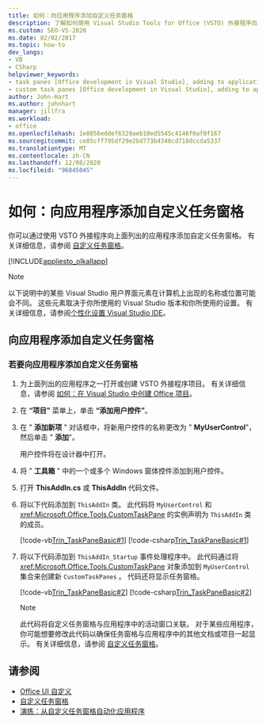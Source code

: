 ```yaml
---
title: 如何：向应用程序添加自定义任务窗格
description: 了解如何使用 Visual Studio Tools for Office (VSTO) 外接程序向应用程序添加自定义任务窗格。
ms.custom: SEO-VS-2020
ms.date: 02/02/2017
ms.topic: how-to
dev_langs:
- VB
- CSharp
helpviewer_keywords:
- task panes [Office development in Visual Studio], adding to application
- custom task panes [Office development in Visual Studio], adding to application
author: John-Hart
ms.author: johnhart
manager: jillfra
ms.workload:
- office
ms.openlocfilehash: 1e8056eddef6329aeb10ed5545c4146f0af0f167
ms.sourcegitcommit: ce85cff795df29e2bd773b4346cd718dccda5337
ms.translationtype: MT
ms.contentlocale: zh-CN
ms.lasthandoff: 12/08/2020
ms.locfileid: "96845045"
---
```

# <a name="how-to-add-a-custom-task-pane-to-an-application"></a>如何：向应用程序添加自定义任务窗格
  你可以通过使用 VSTO 外接程序向上面列出的应用程序添加自定义任务窗格。 有关详细信息，请参阅 [自定义任务窗格](../vsto/custom-task-panes.md)。

 [!INCLUDE[appliesto_olkallapp](../vsto/includes/appliesto-olkallapp-md.md)]

> [!NOTE]
> 以下说明中的某些 Visual Studio 用户界面元素在计算机上出现的名称或位置可能会不同。 这些元素取决于你所使用的 Visual Studio 版本和你所使用的设置。 有关详细信息，请参阅[个性化设置 Visual Studio IDE](../ide/personalizing-the-visual-studio-ide.md)。

## <a name="add-a-custom-task-pane-to-an-application"></a>向应用程序添加自定义任务窗格

### <a name="to-add-a-custom-task-pane-to-an-application"></a>若要向应用程序添加自定义任务窗格

1. 为上面列出的应用程序之一打开或创建 VSTO 外接程序项目。 有关详细信息，请参阅 [如何：在 Visual Studio 中创建 Office 项目](../vsto/how-to-create-office-projects-in-visual-studio.md)。

2. 在 **“项目”** 菜单上，单击 **“添加用户控件”**。

3. 在 " **添加新项** " 对话框中，将新用户控件的名称更改为 " **MyUserControl**"，然后单击 " **添加**"。

     用户控件将在设计器中打开。

4. 将 " **工具箱** " 中的一个或多个 Windows 窗体控件添加到用户控件。

5. 打开 **ThisAddIn.cs** 或 **ThisAddIn** 代码文件。

6. 将以下代码添加到 `ThisAddIn` 类。 此代码将 `MyUserControl` 和 <xref:Microsoft.Office.Tools.CustomTaskPane> 的实例声明为 `ThisAddIn` 类的成员。

     [!code-vb[Trin_TaskPaneBasic#1](../vsto/codesnippet/VisualBasic/Trin_TaskPaneBasic/ThisAddIn.vb#1)]
     [!code-csharp[Trin_TaskPaneBasic#1](../vsto/codesnippet/CSharp/Trin_TaskPaneBasic/ThisAddIn.cs#1)]

7. 将以下代码添加到 `ThisAddIn_Startup` 事件处理程序中。 此代码通过将 <xref:Microsoft.Office.Tools.CustomTaskPane> 对象添加到 `MyUserControl` 集合来创建新 `CustomTaskPanes` 。 代码还将显示任务窗格。

     [!code-vb[Trin_TaskPaneBasic#2](../vsto/codesnippet/VisualBasic/Trin_TaskPaneBasic/ThisAddIn.vb#2)]
     [!code-csharp[Trin_TaskPaneBasic#2](../vsto/codesnippet/CSharp/Trin_TaskPaneBasic/ThisAddIn.cs#2)]

    > [!NOTE]
    > 此代码将自定义任务窗格与应用程序中的活动窗口关联。 对于某些应用程序，你可能想要修改此代码以确保任务窗格与应用程序中的其他文档或项目一起显示。 有关详细信息，请参阅 [自定义任务窗格](../vsto/custom-task-panes.md)。

## <a name="see-also"></a>请参阅
- [Office UI 自定义](../vsto/office-ui-customization.md)
- [自定义任务窗格](../vsto/custom-task-panes.md)
- [演练：从自定义任务窗格自动化应用程序](../vsto/walkthrough-automating-an-application-from-a-custom-task-pane.md)
